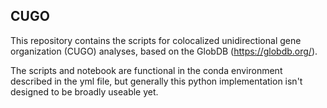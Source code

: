 ## CUGO

This repository contains the scripts for colocalized unidirectional gene organization (CUGO) analyses, based on the GlobDB (https://globdb.org/). 

The scripts and notebook are functional in the conda environment described in the yml file, but generally this python implementation isn't designed to be broadly useable yet.
